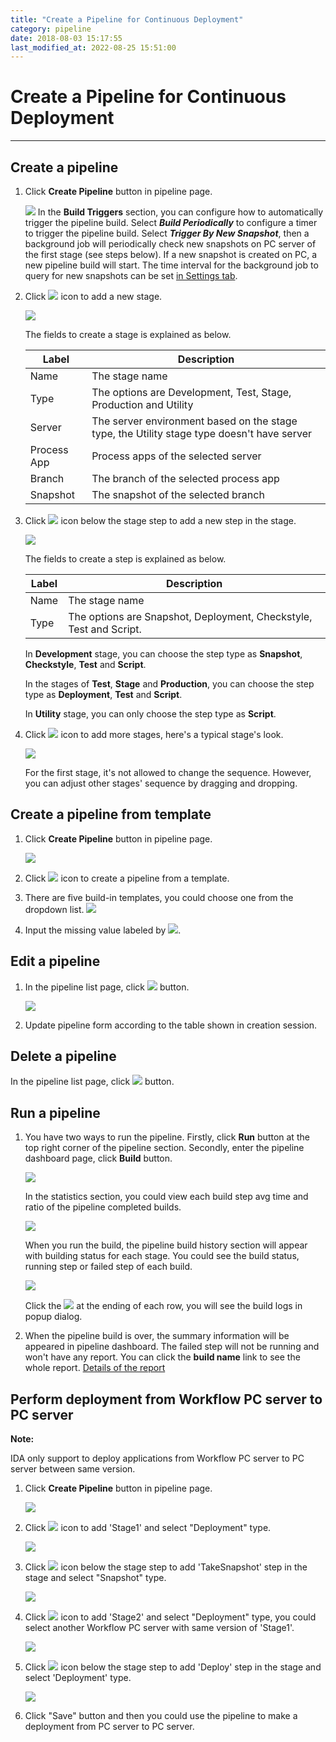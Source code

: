 ```yaml
---
title: "Create a Pipeline for Continuous Deployment"
category: pipeline
date: 2018-08-03 15:17:55
last_modified_at: 2022-08-25 15:51:00
---
```


# Create a Pipeline for Continuous Deployment
***

## Create a pipeline

1. Click **Create Pipeline** button in pipeline page.

   ![][pipeline_create]
   In the **Build Triggers** section, you can configure how to automatically trigger the pipeline build. Select ***Build Periodically*** to configure a timer to trigger the pipeline build. Select ***Trigger By New Snapshot***, then a background job will periodically check new snapshots on PC server of the first stage (see steps below). If a new snapshot is created on PC, a new pipeline build will start. The time interval for the background job to query for new snapshots can be set [in Settings tab](../administration/administration-settings-configuration.html#pipeline-configuration).

 2. Click ![][pipeline_add_stage] icon to add a new stage.

    ![][pipeline_first_stage]

	The fields to create a stage is explained as below.

     |Label                  | Description
     |---------------------- |-------------
     |Name                   | The stage name
     |Type                   | The options are Development, Test, Stage, Production and Utility
     |Server                 | The server environment based on the stage type, the Utility stage type doesn't have server
     |Process App            | Process apps of the selected server
     |Branch                 | The branch of the selected process app
     |Snapshot               | The snapshot of the selected branch


 3. Click ![][pipeline_add_stage] icon below the stage step to add a new step in the stage.

    ![][pipeline_create_step]

    The fields to create a step is explained as below.

     |Label                  | Description
     |---------------------- |-------------
     |Name                   | The stage name
     |Type                   | The options are Snapshot, Deployment, Checkstyle, Test and Script.

    In **Development** stage, you can choose the step type as **Snapshot**, **Checkstyle**, **Test** and **Script**.

    In the stages of **Test**, **Stage** and **Production**, you can choose the step type as **Deployment**, **Test** and **Script**.

    In **Utility** stage, you can only choose the step type as **Script**.

 4. Click ![][pipeline_add_stage] icon to add more stages, here's a typical stage's look.

    ![][pipeline_stages]

    For the first stage, it's not allowed to change the sequence. However, you can adjust other stages' sequence by dragging and dropping.


## Create a pipeline from template

1. Click **Create Pipeline** button in pipeline page.

   ![][pipeline_create]

2. Click ![][pipeline_import_stage] icon to create a pipeline from a template.

3. There are five build-in templates, you could choose one from the dropdown list.
    ![][pipeline_create]

4. Input the missing value labeled by  ![][pipeline_missing_value].

## Edit a pipeline

1. In the pipeline list page, click ![][pipeline_edit_icon] button.

    ![][pipeline_build]

2. Update pipeline form according to the table shown in creation session.

## Delete a pipeline

In the pipeline list page, click ![][pipeline_delete_icon] button.

## Run a pipeline

1. You have two ways to run the pipeline. Firstly, click **Run** button at the top right corner of the pipeline section. Secondly, enter the pipeline dashboard page, click **Build** button.

    ![][pipeline_dashboard]

    In the statistics section, you could view each build step avg time and ratio of the pipeline completed builds.

    ![][pipeline_build_statistic]

    When you run the build, the pipeline build history section will appear with building status for each stage. You could see the build status, running step or failed step of each build.

    ![][pipeline_build_view]   

    Click the ![][pipeline_build_log_icon] at the ending of each row, you will see the build logs in popup dialog.

2. When the pipeline build is over, the summary information will be appeared in pipeline dashboard. The failed step will not be running and won't have any report. You can click the **build name** link to see the whole report. [Details of the report]


## Perform deployment from Workflow PC server to PC server

**Note:**

IDA only support to deploy applications from Workflow PC server to PC server between same version.

1. Click **Create Pipeline** button in pipeline page.

   ![][p2p_create-pipeline]
   
 2. Click ![][pipeline_add_stage] icon to add 'Stage1' and select "Deployment" type.

    ![][p2p_stage_1]

 3. Click ![][pipeline_add_stage] icon below the stage step to add 'TakeSnapshot' step in the stage and select "Snapshot" type.

    ![][p2p_takeSnapshot]

 4. Click ![][pipeline_add_stage] icon to add 'Stage2' and select "Deployment" type, you could select another Workflow PC server with same version of 'Stage1'.

    ![][p2p_stage2]

 5. Click ![][pipeline_add_stage] icon below the stage step to add 'Deploy' step in the stage and select 'Deployment' type.

    ![][p2p_deployment]

 6. Click "Save" button and then you could use the pipeline to make a deployment from PC server to PC server.


  [pipeline_create]: ../images/pipeline/pipeline_create.png
  [pipeline_add_stage]: ../images/pipeline/pipeline_add_stage.png
  [pipeline_import_stage]: ../images/pipeline/pipeline_import_stage.png
  [pipeline_templates]: ../images/pipeline/pipeline_templates.png
  [pipeline_missing_value]: ../images/pipeline/pipeline_missing_value.png
  [pipeline_first_stage]: ../images/pipeline/pipeline_first_stage.png
  [pipeline_create_step]: ../images/pipeline/pipeline_create_step.png
  [pipeline_build_logs]: ../images/pipeline/pipeline_build_logs.png
  [pipeline_stages]: ../images/pipeline/pipeline_stages.png
  [pipeline_zoom_in]: ../images/pipeline/pipeline_zoom_in.png
  [pipeline_pipeline_flow]: ../images/pipeline/pipeline_pipeline_flow.png
  [pipeline_steps_configuration]: ../images/pipeline/pipeline_steps_configuration.png
  [pipeline_edit_icon]: ../images/test/test_project_edit_button.PNG
  [pipeline_build]: ../images/pipeline/pipeline_build.png
  [pipeline_delete_icon]: ../images/test/test_project_delete_button.PNG
  [pipeline_dashboard]: ../images/pipeline/pipeline_dashboard.PNG
  [pipeline_step]: ../images/pipeline/pipeline_stepdetail.png
  [pipeline_build_view]: ../images/pipeline/pipeline_build_view.PNG
  [Details of the report]: ../pipeline/pipeline-pipeline-report.html
  [pipeline_build_log_icon]: ../images/pipeline/pipeline_build_log_icon.png
  [pipeline_build_statistic]: ../images/pipeline/pipeline_build_statistic.png
  [p2p_create-pipeline]: ../images/pipeline/p2p_create-pipeline.png
  [p2p_stage_1]: ../images/pipeline/p2p_stage_1.png
  [p2p_takeSnapshot]: ../images/pipeline/p2p_takeSnapshot.png
  [p2p_stage2]: ../images/pipeline/p2p_stage2.png
  [p2p_deployment]: ../images/pipeline/p2p_deployment.png
